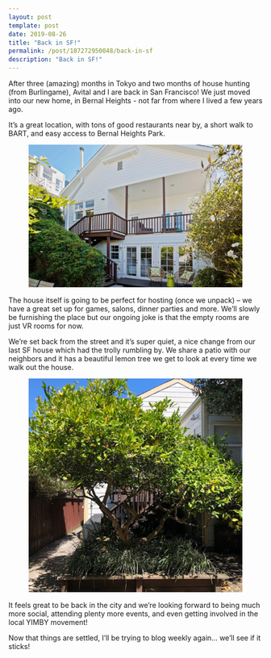 ```yaml
---
layout: post
template: post
date: 2019-08-26
title: "Back in SF!"
permalink: /post/187272950048/back-in-sf
description: "Back in SF!"
---
```

<p>After three (amazing) months in Tokyo and two months of house hunting (from Burlingame), Avital and I are back in San Francisco! We just moved into our new home, in Bernal Heights - not far from where I lived a few years ago.</p><p>It’s a great location, with tons of good restaurants near by, a short walk to BART, and easy access to Bernal Heights Park.</p><figure class="tmblr-full" data-orig-height="533" data-orig-width="800"><img src="/images/345eda5d5f77ea685e08e901d8e9b4646ac6baa07ee5e0c035f4febe217f89a9.png" data-orig-height="533" data-orig-width="800"></figure><p>The house itself is going to be perfect for hosting (once we unpack) – we have a great set up for games, salons, dinner parties and more. We’ll slowly be furnishing the place but our ongoing joke is that the empty rooms are just VR rooms for now.</p><p>We’re set back from the street and it’s super quiet, a nice change from our last SF house which had the trolly rumbling by. We share a patio with our neighbors and it has a beautiful lemon tree we get to look at every time we walk out the house.</p><figure class="tmblr-full" data-orig-height="1024" data-orig-width="1024"><img src="/images/0301cb9a6659a130b92494aec93bc9184f7bd682529a78423f02fd80635c0a81.png" data-orig-height="1024" data-orig-width="1024"></figure><p>It feels great to be back in the city and we’re looking forward to being much more social, attending plenty more events, and even getting involved in the local YIMBY movement!</p><p>Now that things are settled, I’ll be trying to blog weekly again... we’ll see if it sticks!</p>
